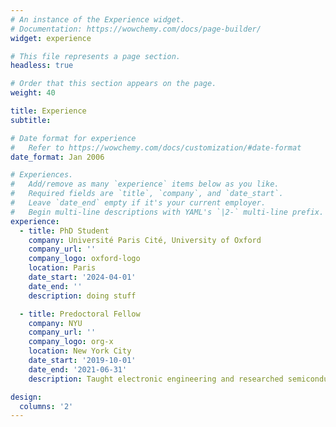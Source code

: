 ```yaml
---
# An instance of the Experience widget.
# Documentation: https://wowchemy.com/docs/page-builder/
widget: experience

# This file represents a page section.
headless: true

# Order that this section appears on the page.
weight: 40

title: Experience
subtitle:

# Date format for experience
#   Refer to https://wowchemy.com/docs/customization/#date-format
date_format: Jan 2006

# Experiences.
#   Add/remove as many `experience` items below as you like.
#   Required fields are `title`, `company`, and `date_start`.
#   Leave `date_end` empty if it's your current employer.
#   Begin multi-line descriptions with YAML's `|2-` multi-line prefix.
experience:
  - title: PhD Student
    company: Université Paris Cité, University of Oxford
    company_url: ''
    company_logo: oxford-logo
    location: Paris
    date_start: '2024-04-01'
    date_end: ''
    description: doing stuff

  - title: Predoctoral Fellow 
    company: NYU
    company_url: ''
    company_logo: org-x
    location: New York City
    date_start: '2019-10-01'
    date_end: '2021-06-31'
    description: Taught electronic engineering and researched semiconductor physics.

design:
  columns: '2'
---
```


